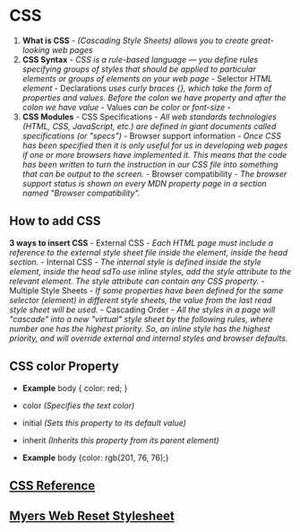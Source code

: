 # **CSS**

1. **What is CSS**
        - *(Cascading Style Sheets) allows you to create great-looking web pages*
2. **CSS Syntax**
        - *CSS is a rule-based language — you define rules specifying groups of styles that should be applied to particular elements or groups of elements on your web page*
        - Selector *HTML element*
        - Declarations *uses curly braces {}, which take the form of properties and values. Before the colon we have property and after the colon we have value*
        - Values *can be color or font-size*
        - 
3. **CSS Modules**
        - CSS Specifications - *All web standards technologies (HTML, CSS, JavaScript, etc.) are defined in giant documents called specifications (or "specs")*
        - Browser support information - *Once CSS has been specified then it is only useful for us in developing web pages if one or more browsers have implemented it. This means that the code has been written to turn the instruction in our CSS file into something that can be output to the screen.*
        - Browser compatibility - *The browser support status is shown on every MDN property page in a section named "Browser compatibility".*

## **How to add CSS**

 **3 ways to insert CSS**
        - External CSS - *Each HTML page must include a reference to the external style sheet file inside the <link> element, inside the head section.*
        - Internal CSS - *The internal style is defined inside the  style element, inside the head sdTo use inline styles, add the style attribute to the relevant element. The style attribute can contain any CSS property.*
        - Multiple Style Sheets - *If some properties have been defined for the same selector (element) in different style sheets, the value from the last read style sheet will be used.*
        - Cascading Order - *All the styles in a page will "cascade" into a new "virtual" style sheet by the following rules, where number one has the highest priority. So, an inline style has the highest priority, and will override external and internal styles and browser defaults.*

## **CSS color Property**

- **Example** body {
    color: red;
}

- color *(Specifies the text color)*
- initial *(Sets this property to its default value)*
- inherit *(Inherits this property from its parent element)*

- **Example**
body {color: rgb(201, 76, 76);}


## [CSS Reference](https://developer.mozilla.org/en-US/docs/Web/CSS/Reference)

## [Myers Web Reset Stylesheet](https://meyerweb.com/eric/tools/css/reset/)
